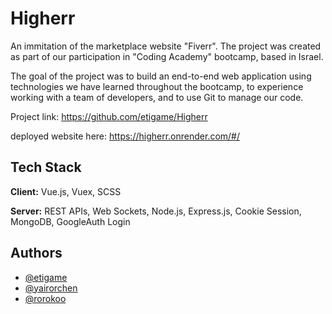 # Higherr

An immitation of the marketplace website "Fiverr".
The project was created as part of our participation in "Coding Academy" bootcamp, based in Israel.

The goal of the project was to build an end-to-end web application using technologies we have learned throughout the bootcamp, to experience working with a team of developers, and to use Git to manage our code.

Project link: https://github.com/etigame/Higherr

deployed website here: https://higherr.onrender.com/#/

## Tech Stack

**Client:** Vue.js, Vuex, SCSS

**Server:** REST APIs, Web Sockets, Node.js, Express.js, Cookie Session, MongoDB, GoogleAuth Login

## Authors

- [@etigame](https://github.com/etigame)
- [@yairorchen](https://github.com/yairorchen)
- [@rorokoo](https://github.com/rorokoo)
